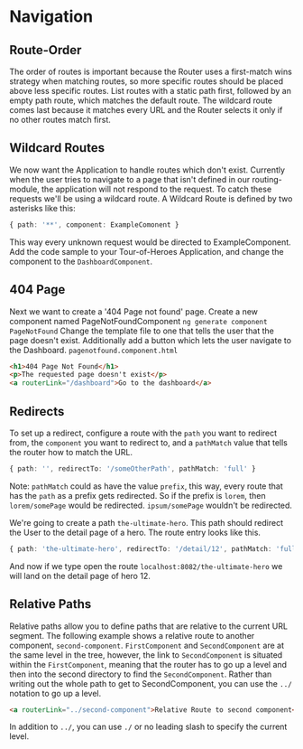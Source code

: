 # Navigation
## Route-Order
The order of routes is important because the Router uses a first-match wins strategy when matching routes, so more specific routes should be placed above less specific routes. List routes with a static path first, followed by an empty path route, which matches the default route. The wildcard route comes last because it matches every URL and the Router selects it only if no other routes match first.
## Wildcard Routes
We now want the Application to handle routes which don't exist. Currently when the user tries to navigate to a page that isn't defined in our routing-module, the application will not respond to the request. To catch these requests we'll be using a wildcard route. A Wildcard Route is defined by two asterisks like this: 
```ts
{ path: '**', component: ExampleComonent }
```
This way every unknown request would be directed to ExampleComponent. Add the code sample to your Tour-of-Heroes Application, and change the component to the `DashboardComponent`.
## 404 Page
Next we want to create a '404 Page not found' page. Create a new component named PageNotFoundComponent
`ng generate component PageNotFound`
Change the template file to one that tells the user that the page doesn't exist. Additionally add a button which lets the user navigate to the Dashboard.
`pagenotfound.component.html`
```html
<h1>404 Page Not Found</h1>
<p>The requested page doesn't exist</p>
<a routerLink="/dashboard">Go to the dashboard</a>
```
## Redirects
To set up a redirect, configure a route with the `path` you want to redirect from, the `component` you want to redirect to, and a `pathMatch` value that tells the router how to match the URL.
```ts
{ path: '', redirectTo: '/someOtherPath', pathMatch: 'full' }
```
Note: `pathMatch` could as have the value `prefix`, this way, every route that has the `path` as a prefix gets redirected. So if the prefix is `lorem`, then `lorem/somePage` would be redirected. `ipsum/somePage` wouldn't be redirected.

We're going to create a path `the-ultimate-hero`. This path should redirect the User to the detail page of a hero. The route entry looks like this.
```ts
{ path: 'the-ultimate-hero', redirectTo: '/detail/12', pathMatch: 'full' }
```
And now if we type open the route `localhost:8082/the-ultimate-hero` we will land on the detail page of hero 12.

## Relative Paths
Relative paths allow you to define paths that are relative to the current URL segment. The following example shows a relative route to another component, `second-component`. `FirstComponent` and `SecondComponent` are at the same level in the tree, however, the link to `SecondComponent` is situated within the `FirstComponent`, meaning that the router has to go up a level and then into the second directory to find the `SecondComponent`. Rather than writing out the whole path to get to SecondComponent, you can use the `../` notation to go up a level.
```html
<a routerLink="../second-component">Relative Route to second component</a>
```
In addition to `../`, you can use `./` or no leading slash to specify the current level.
